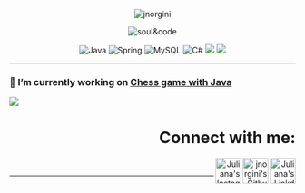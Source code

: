
<p align="center">
<img src="https://visitcount.itsvg.in/api?id=jnorgini&icon=2&color=2" alt="jnorgini" /> </p>
<p align="center">  <img src="https://user-images.githubusercontent.com/114461353/193368888-d8831282-e247-4051-b83c-13f463a7c0f9.gif" alt="soul&code" />
<p align="center">
 <img src="https://img.shields.io/badge/Java-ED8B00?style=for-the-badge&logo=java&logoColor=white" alt="Java"  />
 <img src="https://img.shields.io/badge/Spring-6DB33F?style=for-the-badge&logo=spring&logoColor=white" alt="Spring"  />
 <img src="https://img.shields.io/badge/MySQL-00000F?style=for-the-badge&logo=mysql&logoColor=white" alt="MySQL"  />
 <img src="https://img.shields.io/badge/C%23-239120?style=for-the-badge&logo=c-sharp&logoColor=white" alt="C#"  />
<img src="https://img.shields.io/badge/Eclipse-2C2255?style=for-the-badge&logo=eclipse&logoColor=white"  />
 <img src="https://img.shields.io/badge/GIT-E44C30?style=for-the-badge&logo=git&logoColor=white"  />

---

### 🔭 I’m currently working on [Chess game with Java](https://github.com/jnorgini/chess-system-java.git)

<p align="left">
  <img src="https://github-readme-stats.vercel.app/api?username=jnorgini&show_icons=true&theme=merko"/>
</br>

<h1 align="right">Connect with me:</h1>
<p align="right">
<a href="https://www.linkedin.com/in/juliana-norgini-5b0bb61b0/">
  <img align="right" alt="Juliana's Linkdein" width="45px" src="https://cdn.jsdelivr.net/npm/simple-icons@v3/icons/linkedin.svg" />
</a>
<a href="https://github.com/jnorgini">
  <img align="right" alt="jnorgini's Github" width="45px" src="https://cdn.jsdelivr.net/npm/simple-icons@v3/icons/github.svg" />
</a>
<a href="https://instagram.com/juliana.norgini">
  <img align="right" alt="Juliana's Instagram" width="45px" src="https://cdn.jsdelivr.net/npm/simple-icons@v3/icons/instagram.svg" />
<br/>

---




